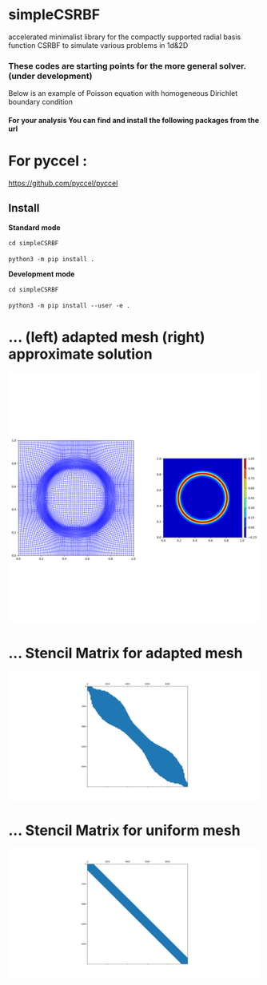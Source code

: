 # simpleCSRBF
accelerated minimalist library for the compactly supported radial basis function CSRBF to simulate various problems in 1d&2D

### These codes are starting points for the more general solver.(under development)

Below is an example of Poisson equation with homogeneous Dirichlet boundary condition


#### For your analysis You can find and install the following packages from the url

# For pyccel :
  
  https://github.com/pyccel/pyccel
## Install

**Standard mode**

```shell
cd simpleCSRBF

python3 -m pip install .
```

**Development mode**

```shell
cd simpleCSRBF

python3 -m pip install --user -e .

```
# ... (left) adapted mesh (right) approximate solution
![PNG](https://github.com/Bahari95/simpleCSRBF/blob/main/simplemeshless/test/figs/r_refinement_ex.png)

# ... Stencil Matrix for adapted mesh
![PNG](https://github.com/Bahari95/simpleCSRBF/blob/main/simplemeshless/test/figs/r-refinement_matrix.png)

# ... Stencil Matrix for uniform mesh
![PNG](https://github.com/Bahari95/simpleCSRBF/blob/main/simplemeshless/test/figs/uniform_matrix.png)
